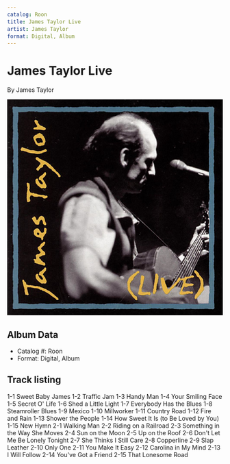 ```yaml
---
catalog: Roon
title: James Taylor Live
artist: James Taylor
format: Digital, Album
---
```


# James Taylor Live

By James Taylor

![](../../assets/albumcovers/James_Taylor-James_Taylor_Live.png)

## Album Data

- Catalog #: Roon
- Format: Digital, Album


## Track listing


1-1 Sweet Baby James
1-2 Traffic Jam
1-3 Handy Man
1-4 Your Smiling Face
1-5 Secret O' Life
1-6 Shed a Little Light
1-7 Everybody Has the Blues
1-8 Steamroller Blues
1-9 Mexico
1-10 Millworker
1-11 Country Road
1-12 Fire and Rain
1-13 Shower the People
1-14 How Sweet It Is (to Be Loved by You)
1-15 New Hymn
2-1 Walking Man
2-2 Riding on a Railroad
2-3 Something in the Way She Moves
2-4 Sun on the Moon
2-5 Up on the Roof
2-6 Don't Let Me Be Lonely Tonight
2-7 She Thinks I Still Care
2-8 Copperline
2-9 Slap Leather
2-10 Only One
2-11 You Make It Easy
2-12 Carolina in My Mind
2-13 I Will Follow
2-14 You've Got a Friend
2-15 That Lonesome Road


